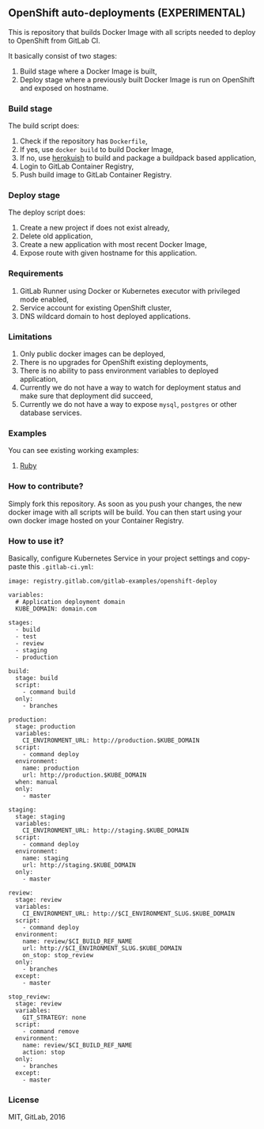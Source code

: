 ## OpenShift auto-deployments (EXPERIMENTAL)

This is repository that builds Docker Image with all scripts needed to
deploy to OpenShift from GitLab CI.

It basically consist of two stages:
1. Build stage where a Docker Image is built,
2. Deploy stage where a previously built Docker Image is run on OpenShift and
   exposed on hostname.

### Build stage

The build script does:
1. Check if the repository has `Dockerfile`,
2. If yes, use `docker build` to build Docker Image,
3. If no, use [herokuish](https://github.com/gliderlabs/herokuish) to build
   and package a buildpack based application,
4. Login to GitLab Container Registry,
5. Push build image to GitLab Container Registry.

### Deploy stage

The deploy script does:
1. Create a new project if does not exist already,
2. Delete old application,
3. Create a new application with most recent Docker Image,
4. Expose route with given hostname for this application.

### Requirements

1. GitLab Runner using Docker or Kubernetes executor with privileged mode enabled,
2. Service account for existing OpenShift cluster,
3. DNS wildcard domain to host deployed applications.

### Limitations

1. Only public docker images can be deployed,
2. There is no upgrades for OpenShift existing deployments,
3. There is no ability to pass environment variables to deployed application,
4. Currently we do not have a way to watch for deployment status and make sure
   that deployment did succeed,
5. Currently we do not have a way to expose `mysql`, `postgres` or other database
   services.

### Examples

You can see existing working examples:
1. [Ruby](https://gitlab.com/gitlab-examples/ruby-openshift-example/)

### How to contribute?

Simply fork this repository. As soon as you push your changes,
the new docker image with all scripts will be build.
You can then start using your own docker image hosted on your Container Registry.

### How to use it?

Basically, configure Kubernetes Service in your project settings and
copy-paste this `.gitlab-ci.yml`:

```
image: registry.gitlab.com/gitlab-examples/openshift-deploy

variables:
  # Application deployment domain
  KUBE_DOMAIN: domain.com

stages:
  - build
  - test
  - review
  - staging
  - production

build:
  stage: build
  script:
    - command build
  only:
    - branches

production:
  stage: production
  variables:
    CI_ENVIRONMENT_URL: http://production.$KUBE_DOMAIN
  script:
    - command deploy
  environment:
    name: production
    url: http://production.$KUBE_DOMAIN
  when: manual
  only:
    - master

staging:
  stage: staging
  variables:
    CI_ENVIRONMENT_URL: http://staging.$KUBE_DOMAIN
  script:
    - command deploy
  environment:
    name: staging
    url: http://staging.$KUBE_DOMAIN
  only:
    - master

review:
  stage: review
  variables:
    CI_ENVIRONMENT_URL: http://$CI_ENVIRONMENT_SLUG.$KUBE_DOMAIN
  script:
    - command deploy
  environment:
    name: review/$CI_BUILD_REF_NAME
    url: http://$CI_ENVIRONMENT_SLUG.$KUBE_DOMAIN
    on_stop: stop_review
  only:
    - branches
  except:
    - master

stop_review:
  stage: review
  variables:
    GIT_STRATEGY: none
  script:
    - command remove
  environment:
    name: review/$CI_BUILD_REF_NAME
    action: stop
  only:
    - branches
  except:
    - master
```

### License

MIT, GitLab, 2016
